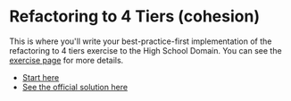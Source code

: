 # Refactoring to 4 Tiers (cohesion)

This is where you'll write your best-practice-first implementation of the refactoring to 4 tiers exercise to the High School Domain. You can see the [exercise page](https://www.essentialist.dev/products/the-software-essentialist/categories/2155097981/posts/2176565064) for more details.

- [Start here](https://github.com/stemmlerjs/the-software-essentialist/tree/main/ThePhasesOfCraftship/2_best_practice_first/strategicDesignPart1/exercises/1_RefactoringTo4Tiers/begin)
- [See the official solution here](https://github.com/stemmlerjs/the-software-essentialist/tree/main/ThePhasesOfCraftship/2_best_practice_first/strategicDesignPart1/exercises/1_RefactoringTo4Tiers/end)
